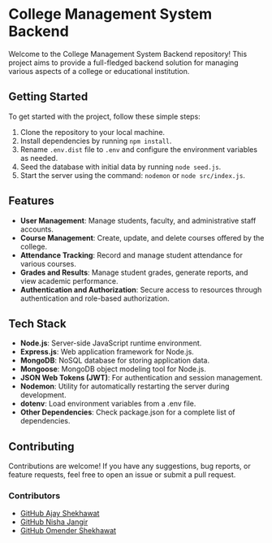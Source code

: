 # College Management System Backend

Welcome to the College Management System Backend repository! This project aims to provide a full-fledged backend solution for managing various aspects of a college or educational institution.

## Getting Started

To get started with the project, follow these simple steps:

1. Clone the repository to your local machine.
2. Install dependencies by running `npm install`.
3. Rename `.env.dist` file to `.env` and configure the environment variables as needed.
4. Seed the database with initial data by running `node seed.js`.
5. Start the server using the command: `nodemon` or `node src/index.js`.

## Features

- **User Management**: Manage students, faculty, and administrative staff accounts.
- **Course Management**: Create, update, and delete courses offered by the college.
- **Attendance Tracking**: Record and manage student attendance for various courses.
- **Grades and Results**: Manage student grades, generate reports, and view academic performance.
- **Authentication and Authorization**: Secure access to resources through authentication and role-based authorization.

## Tech Stack

- **Node.js**: Server-side JavaScript runtime environment.
- **Express.js**: Web application framework for Node.js.
- **MongoDB**: NoSQL database for storing application data.
- **Mongoose**: MongoDB object modeling tool for Node.js.
- **JSON Web Tokens (JWT)**: For authentication and session management.
- **Nodemon**: Utility for automatically restarting the server during development.
- **dotenv**: Load environment variables from a .env file.
- **Other Dependencies**: Check package.json for a complete list of dependencies.

## Contributing

Contributions are welcome! If you have any suggestions, bug reports, or feature requests, feel free to open an issue or submit a pull request.

### Contributors

- [GitHub Ajay Shekhawat](https://github.com/ajayshekhawat1803)
- [GitHub Nisha Jangir](https://github.com/Nishajangir0972)
- [GitHub Omender Shekhawat](https://github.com/omendershekhawat)
